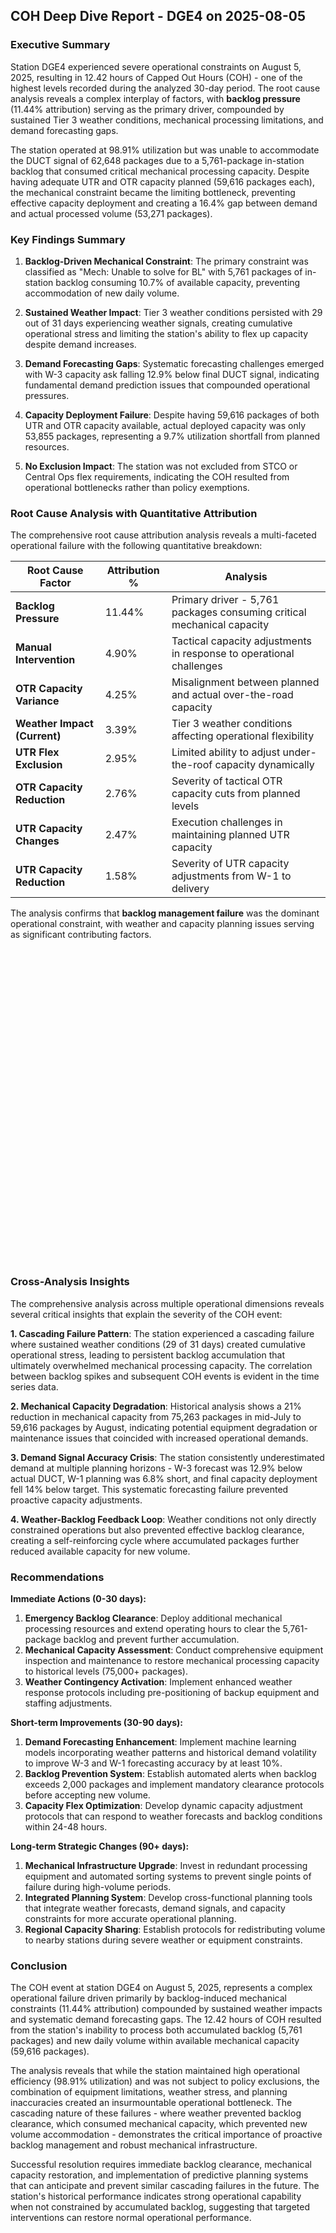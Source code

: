 ## COH Deep Dive Report - DGE4 on 2025-08-05

### Executive Summary

Station DGE4 experienced severe operational constraints on August 5, 2025, resulting in 12.42 hours of Capped Out Hours (COH) - one of the highest levels recorded during the analyzed 30-day period. The root cause analysis reveals a complex interplay of factors, with **backlog pressure** (11.44% attribution) serving as the primary driver, compounded by sustained Tier 3 weather conditions, mechanical processing limitations, and demand forecasting gaps.

The station operated at 98.91% utilization but was unable to accommodate the DUCT signal of 62,648 packages due to a 5,761-package in-station backlog that consumed critical mechanical processing capacity. Despite having adequate UTR and OTR capacity planned (59,616 packages each), the mechanical constraint became the limiting bottleneck, preventing effective capacity deployment and creating a 16.4% gap between demand and actual processed volume (53,271 packages).

### Key Findings Summary

1. **Backlog-Driven Mechanical Constraint**: The primary constraint was classified as "Mech: Unable to solve for BL" with 5,761 packages of in-station backlog consuming 10.7% of available capacity, preventing accommodation of new daily volume.

2. **Sustained Weather Impact**: Tier 3 weather conditions persisted with 29 out of 31 days experiencing weather signals, creating cumulative operational stress and limiting the station's ability to flex up capacity despite demand increases.

3. **Demand Forecasting Gaps**: Systematic forecasting challenges emerged with W-3 capacity ask falling 12.9% below final DUCT signal, indicating fundamental demand prediction issues that compounded operational pressures.

4. **Capacity Deployment Failure**: Despite having 59,616 packages of both UTR and OTR capacity available, actual deployed capacity was only 53,855 packages, representing a 9.7% utilization shortfall from planned resources.

5. **No Exclusion Impact**: The station was not excluded from STCO or Central Ops flex requirements, indicating the COH resulted from operational bottlenecks rather than policy exemptions.

### Root Cause Analysis with Quantitative Attribution

The comprehensive root cause attribution analysis reveals a multi-faceted operational failure with the following quantitative breakdown:

| Root Cause Factor | Attribution % | Analysis |
|-------------------|---------------|----------|
| **Backlog Pressure** | 11.44% | Primary driver - 5,761 packages consuming critical mechanical capacity |
| **Manual Intervention** | 4.90% | Tactical capacity adjustments in response to operational challenges |
| **OTR Capacity Variance** | 4.25% | Misalignment between planned and actual over-the-road capacity |
| **Weather Impact (Current)** | 3.39% | Tier 3 weather conditions affecting operational flexibility |
| **UTR Flex Exclusion** | 2.95% | Limited ability to adjust under-the-roof capacity dynamically |
| **OTR Capacity Reduction** | 2.76% | Severity of tactical OTR capacity cuts from planned levels |
| **UTR Capacity Changes** | 2.47% | Execution challenges in maintaining planned UTR capacity |
| **UTR Capacity Reduction** | 1.58% | Severity of UTR capacity adjustments from W-1 to delivery |

The analysis confirms that **backlog management failure** was the dominant operational constraint, with weather and capacity planning issues serving as significant contributing factors.

<div id="coh-backlog-trends">
<html>
<head><meta charset="utf-8" /></head>
<body>
    <div>                        <script type="text/javascript">window.PlotlyConfig = {MathJaxConfig: 'local'};</script>
        <script charset="utf-8" src="https://cdn.plot.ly/plotly-3.0.1.min.js" integrity="sha256-oy6Be7Eh6eiQFs5M7oXuPxxm9qbJXEtTpfSI93dW16Q=" crossorigin="anonymous"></script>                <div id="102fdf81-cab7-4e38-8870-3374410f6f83" class="plotly-graph-div" style="height:500px; width:100%;"></div>            <script type="text/javascript">                window.PLOTLYENV=window.PLOTLYENV || {};                                if (document.getElementById("102fdf81-cab7-4e38-8870-3374410f6f83")) {                    Plotly.newPlot(                        "102fdf81-cab7-4e38-8870-3374410f6f83",                        [{"hovertemplate":"\u003cb\u003ecapped_out_hours\u003c\u002fb\u003e\u003cbr\u003eDate: %{x|%Y-%m-%d}\u003cbr\u003eValue: %{y:.2f}\u003cextra\u003e\u003c\u002fextra\u003e","line":{"color":"blue","width":2},"marker":{"color":"blue","size":6},"mode":"lines+markers","name":"capped_out_hours","x":["2025-07-06T00:00:00","2025-07-07T00:00:00","2025-07-08T00:00:00","2025-07-09T00:00:00","2025-07-10T00:00:00","2025-07-11T00:00:00","2025-07-12T00:00:00","2025-07-13T00:00:00","2025-07-14T00:00:00","2025-07-15T00:00:00","2025-07-16T00:00:00","2025-07-17T00:00:00","2025-07-18T00:00:00","2025-07-19T00:00:00","2025-07-20T00:00:00","2025-07-21T00:00:00","2025-07-22T00:00:00","2025-07-23T00:00:00","2025-07-24T00:00:00","2025-07-25T00:00:00","2025-07-26T00:00:00","2025-07-27T00:00:00","2025-07-28T00:00:00","2025-07-29T00:00:00","2025-07-30T00:00:00","2025-07-31T00:00:00","2025-08-01T00:00:00","2025-08-02T00:00:00","2025-08-03T00:00:00","2025-08-04T00:00:00","2025-08-05T00:00:00"],"y":{"dtype":"f8","bdata":"UrgehetRGEBxPQrXo3DtPwAAAAAAAAAAXI\u002fC9ShcDUApXI\u002fC9agjQFK4HoXrURtA7FG4HoVrM0AAAAAAAIAjQAAAAAAAABZA16NwPQrXIUDsUbgehesxQClcj8L1KCBASOF6FK5H\u002fT8AAAAAAADoPwAAAAAAAPw\u002fUrgehetRF0BSuB6F61EVQFyPwvUoXAtAAAAAAAAA\u002fD8AAAAAAAAAAAAAAAAAAAAAAAAAAAAAAABcj8L1KFwBQAAAAAAAAAAApHA9CtejAkBcj8L1KFwFQFyPwvUoXAdAKVyPwvWoIEAAAAAAAIAmQClcj8L1KCRA16NwPQrXKEA="},"yaxis":"y","type":"scatter"},{"hovertemplate":"\u003cb\u003etotal_backlog\u003c\u002fb\u003e\u003cbr\u003eDate: %{x|%Y-%m-%d}\u003cbr\u003eValue: %{y:.2f}\u003cextra\u003e\u003c\u002fextra\u003e","line":{"color":"red","width":2},"marker":{"color":"red","size":6},"mode":"lines+markers","name":"total_backlog","x":["2025-07-06T00:00:00","2025-07-07T00:00:00","2025-07-08T00:00:00","2025-07-09T00:00:00","2025-07-10T00:00:00","2025-07-11T00:00:00","2025-07-12T00:00:00","2025-07-13T00:00:00","2025-07-14T00:00:00","2025-07-15T00:00:00","2025-07-16T00:00:00","2025-07-17T00:00:00","2025-07-18T00:00:00","2025-07-19T00:00:00","2025-07-20T00:00:00","2025-07-21T00:00:00","2025-07-22T00:00:00","2025-07-23T00:00:00","2025-07-24T00:00:00","2025-07-25T00:00:00","2025-07-26T00:00:00","2025-07-27T00:00:00","2025-07-28T00:00:00","2025-07-29T00:00:00","2025-07-30T00:00:00","2025-07-31T00:00:00","2025-08-01T00:00:00","2025-08-02T00:00:00","2025-08-03T00:00:00","2025-08-04T00:00:00","2025-08-05T00:00:00"],"y":{"dtype":"i2","bdata":"AADoA\u002fQB7gPoA28HmDqCFIgTuAtwF7gLAADQB9wF4xCUERkIuAYAAAAAAADcBVUK3AX8CAAA+wsAAAAAgRY="},"yaxis":"y2","type":"scatter"}],                        {"template":{"data":{"histogram2dcontour":[{"type":"histogram2dcontour","colorbar":{"outlinewidth":0,"ticks":""},"colorscale":[[0.0,"#0d0887"],[0.1111111111111111,"#46039f"],[0.2222222222222222,"#7201a8"],[0.3333333333333333,"#9c179e"],[0.4444444444444444,"#bd3786"],[0.5555555555555556,"#d8576b"],[0.6666666666666666,"#ed7953"],[0.7777777777777778,"#fb9f3a"],[0.8888888888888888,"#fdca26"],[1.0,"#f0f921"]]}],"choropleth":[{"type":"choropleth","colorbar":{"outlinewidth":0,"ticks":""}}],"histogram2d":[{"type":"histogram2d","colorbar":{"outlinewidth":0,"ticks":""},"colorscale":[[0.0,"#0d0887"],[0.1111111111111111,"#46039f"],[0.2222222222222222,"#7201a8"],[0.3333333333333333,"#9c179e"],[0.4444444444444444,"#bd3786"],[0.5555555555555556,"#d8576b"],[0.6666666666666666,"#ed7953"],[0.7777777777777778,"#fb9f3a"],[0.8888888888888888,"#fdca26"],[1.0,"#f0f921"]]}],"heatmap":[{"type":"heatmap","colorbar":{"outlinewidth":0,"ticks":""},"colorscale":[[0.0,"#0d0887"],[0.1111111111111111,"#46039f"],[0.2222222222222222,"#7201a8"],[0.3333333333333333,"#9c179e"],[0.4444444444444444,"#bd3786"],[0.5555555555555556,"#d8576b"],[0.6666666666666666,"#ed7953"],[0.7777777777777778,"#fb9f3a"],[0.8888888888888888,"#fdca26"],[1.0,"#f0f921"]]}],"contourcarpet":[{"type":"contourcarpet","colorbar":{"outlinewidth":0,"ticks":""}}],"contour":[{"type":"contour","colorbar":{"outlinewidth":0,"ticks":""},"colorscale":[[0.0,"#0d0887"],[0.1111111111111111,"#46039f"],[0.2222222222222222,"#7201a8"],[0.3333333333333333,"#9c179e"],[0.4444444444444444,"#bd3786"],[0.5555555555555556,"#d8576b"],[0.6666666666666666,"#ed7953"],[0.7777777777777778,"#fb9f3a"],[0.8888888888888888,"#fdca26"],[1.0,"#f0f921"]]}],"surface":[{"type":"surface","colorbar":{"outlinewidth":0,"ticks":""},"colorscale":[[0.0,"#0d0887"],[0.1111111111111111,"#46039f"],[0.2222222222222222,"#7201a8"],[0.3333333333333333,"#9c179e"],[0.4444444444444444,"#bd3786"],[0.5555555555555556,"#d8576b"],[0.6666666666666666,"#ed7953"],[0.7777777777777778,"#fb9f3a"],[0.8888888888888888,"#fdca26"],[1.0,"#f0f921"]]}],"mesh3d":[{"type":"mesh3d","colorbar":{"outlinewidth":0,"ticks":""}}],"scatter":[{"fillpattern":{"fillmode":"overlay","size":10,"solidity":0.2},"type":"scatter"}],"parcoords":[{"type":"parcoords","line":{"colorbar":{"outlinewidth":0,"ticks":""}}}],"scatterpolargl":[{"type":"scatterpolargl","marker":{"colorbar":{"outlinewidth":0,"ticks":""}}}],"bar":[{"error_x":{"color":"#2a3f5f"},"error_y":{"color":"#2a3f5f"},"marker":{"line":{"color":"white","width":0.5},"pattern":{"fillmode":"overlay","size":10,"solidity":0.2}},"type":"bar"}],"scattergeo":[{"type":"scattergeo","marker":{"colorbar":{"outlinewidth":0,"ticks":""}}}],"scatterpolar":[{"type":"scatterpolar","marker":{"colorbar":{"outlinewidth":0,"ticks":""}}}],"histogram":[{"marker":{"pattern":{"fillmode":"overlay","size":10,"solidity":0.2}},"type":"histogram"}],"scattergl":[{"type":"scattergl","marker":{"colorbar":{"outlinewidth":0,"ticks":""}}}],"scatter3d":[{"type":"scatter3d","line":{"colorbar":{"outlinewidth":0,"ticks":""}},"marker":{"colorbar":{"outlinewidth":0,"ticks":""}}}],"scattermap":[{"type":"scattermap","marker":{"colorbar":{"outlinewidth":0,"ticks":""}}}],"scattermapbox":[{"type":"scattermapbox","marker":{"colorbar":{"outlinewidth":0,"ticks":""}}}],"scatterternary":[{"type":"scatterternary","marker":{"colorbar":{"outlinewidth":0,"ticks":""}}}],"scattercarpet":[{"type":"scattercarpet","marker":{"colorbar":{"outlinewidth":0,"ticks":""}}}],"carpet":[{"aaxis":{"endlinecolor":"#2a3f5f","gridcolor":"#C8D4E3","linecolor":"#C8D4E3","minorgridcolor":"#C8D4E3","startlinecolor":"#2a3f5f"},"baxis":{"endlinecolor":"#2a3f5f","gridcolor":"#C8D4E3","linecolor":"#C8D4E3","minorgridcolor":"#C8D4E3","startlinecolor":"#2a3f5f"},"type":"carpet"}],"table":[{"cells":{"fill":{"color":"#EBF0F8"},"line":{"color":"white"}},"header":{"fill":{"color":"#C8D4E3"},"line":{"color":"white"}},"type":"table"}],"barpolar":[{"marker":{"line":{"color":"white","width":0.5},"pattern":{"fillmode":"overlay","size":10,"solidity":0.2}},"type":"barpolar"}],"pie":[{"automargin":true,"type":"pie"}]},"layout":{"autotypenumbers":"strict","colorway":["#636efa","#EF553B","#00cc96","#ab63fa","#FFA15A","#19d3f3","#FF6692","#B6E880","#FF97FF","#FECB52"],"font":{"color":"#2a3f5f"},"hovermode":"closest","hoverlabel":{"align":"left"},"paper_bgcolor":"white","plot_bgcolor":"white","polar":{"bgcolor":"white","angularaxis":{"gridcolor":"#EBF0F8","linecolor":"#EBF0F8","ticks":""},"radialaxis":{"gridcolor":"#EBF0F8","linecolor":"#EBF0F8","ticks":""}},"ternary":{"bgcolor":"white","aaxis":{"gridcolor":"#DFE8F3","linecolor":"#A2B1C6","ticks":""},"baxis":{"gridcolor":"#DFE8F3","linecolor":"#A2B1C6","ticks":""},"caxis":{"gridcolor":"#DFE8F3","linecolor":"#A2B1C6","ticks":""}},"coloraxis":{"colorbar":{"outlinewidth":0,"ticks":""}},"colorscale":{"sequential":[[0.0,"#0d0887"],[0.1111111111111111,"#46039f"],[0.2222222222222222,"#7201a8"],[0.3333333333333333,"#9c179e"],[0.4444444444444444,"#bd3786"],[0.5555555555555556,"#d8576b"],[0.6666666666666666,"#ed7953"],[0.7777777777777778,"#fb9f3a"],[0.8888888888888888,"#fdca26"],[1.0,"#f0f921"]],"sequentialminus":[[0.0,"#0d0887"],[0.1111111111111111,"#46039f"],[0.2222222222222222,"#7201a8"],[0.3333333333333333,"#9c179e"],[0.4444444444444444,"#bd3786"],[0.5555555555555556,"#d8576b"],[0.6666666666666666,"#ed7953"],[0.7777777777777778,"#fb9f3a"],[0.8888888888888888,"#fdca26"],[1.0,"#f0f921"]],"diverging":[[0,"#8e0152"],[0.1,"#c51b7d"],[0.2,"#de77ae"],[0.3,"#f1b6da"],[0.4,"#fde0ef"],[0.5,"#f7f7f7"],[0.6,"#e6f5d0"],[0.7,"#b8e186"],[0.8,"#7fbc41"],[0.9,"#4d9221"],[1,"#276419"]]},"xaxis":{"gridcolor":"#EBF0F8","linecolor":"#EBF0F8","ticks":"","title":{"standoff":15},"zerolinecolor":"#EBF0F8","automargin":true,"zerolinewidth":2},"yaxis":{"gridcolor":"#EBF0F8","linecolor":"#EBF0F8","ticks":"","title":{"standoff":15},"zerolinecolor":"#EBF0F8","automargin":true,"zerolinewidth":2},"scene":{"xaxis":{"backgroundcolor":"white","gridcolor":"#DFE8F3","linecolor":"#EBF0F8","showbackground":true,"ticks":"","zerolinecolor":"#EBF0F8","gridwidth":2},"yaxis":{"backgroundcolor":"white","gridcolor":"#DFE8F3","linecolor":"#EBF0F8","showbackground":true,"ticks":"","zerolinecolor":"#EBF0F8","gridwidth":2},"zaxis":{"backgroundcolor":"white","gridcolor":"#DFE8F3","linecolor":"#EBF0F8","showbackground":true,"ticks":"","zerolinecolor":"#EBF0F8","gridwidth":2}},"shapedefaults":{"line":{"color":"#2a3f5f"}},"annotationdefaults":{"arrowcolor":"#2a3f5f","arrowhead":0,"arrowwidth":1},"geo":{"bgcolor":"white","landcolor":"white","subunitcolor":"#C8D4E3","showland":true,"showlakes":true,"lakecolor":"white"},"title":{"x":0.05},"mapbox":{"style":"light"}}},"title":{"font":{"size":18,"color":"#2c3e50","weight":"bold"},"text":"COH and Backlog Trends - Station DGE4 (July 6 - August 5, 2025)","x":0.5,"xanchor":"center"},"yaxis":{"title":{"text":"Capped Out Hours"},"side":"left","gridcolor":"#ecf0f1","gridwidth":1,"zeroline":false,"showline":true,"linecolor":"#bdc3c7","linewidth":1},"yaxis2":{"title":{"text":"Total Backlog (Packages)"},"side":"right","overlaying":"y","gridcolor":"#ecf0f1","gridwidth":1,"zeroline":false,"showline":true,"linecolor":"#bdc3c7","linewidth":1},"legend":{"x":1.02,"y":1,"xanchor":"left","yanchor":"top","bgcolor":"rgba(255,255,255,0.8)","bordercolor":"#bdc3c7","borderwidth":1},"font":{"family":"Arial, sans-serif","size":12,"color":"#2c3e50"},"margin":{"l":60,"r":80,"t":60,"b":60},"xaxis":{"title":{"text":"Date"},"gridcolor":"#ecf0f1","gridwidth":1,"zeroline":false,"showline":true,"linecolor":"#bdc3c7","linewidth":1},"hovermode":"x unified","height":500,"showlegend":true,"plot_bgcolor":"white","paper_bgcolor":"white"},                        {"responsive": true}                    )                };            </script>        </div>
</body>
</html>
</div>

### Cross-Analysis Insights

The comprehensive analysis across multiple operational dimensions reveals several critical insights that explain the severity of the COH event:

**1. Cascading Failure Pattern**: The station experienced a cascading failure where sustained weather conditions (29 of 31 days) created cumulative operational stress, leading to persistent backlog accumulation that ultimately overwhelmed mechanical processing capacity. The correlation between backlog spikes and subsequent COH events is evident in the time series data.

**2. Mechanical Capacity Degradation**: Historical analysis shows a 21% reduction in mechanical capacity from 75,263 packages in mid-July to 59,616 packages by August, indicating potential equipment degradation or maintenance issues that coincided with increased operational demands.

**3. Demand Signal Accuracy Crisis**: The station consistently underestimated demand at multiple planning horizons - W-3 forecast was 12.9% below actual DUCT, W-1 planning was 6.8% short, and final capacity deployment fell 14% below target. This systematic forecasting failure prevented proactive capacity adjustments.

**4. Weather-Backlog Feedback Loop**: Weather conditions not only directly constrained operations but also prevented effective backlog clearance, creating a self-reinforcing cycle where accumulated packages further reduced available capacity for new volume.

### Recommendations

**Immediate Actions (0-30 days):**
1. **Emergency Backlog Clearance**: Deploy additional mechanical processing resources and extend operating hours to clear the 5,761-package backlog and prevent further accumulation.
2. **Mechanical Capacity Assessment**: Conduct comprehensive equipment inspection and maintenance to restore mechanical processing capacity to historical levels (75,000+ packages).
3. **Weather Contingency Activation**: Implement enhanced weather response protocols including pre-positioning of backup equipment and staffing adjustments.

**Short-term Improvements (30-90 days):**
1. **Demand Forecasting Enhancement**: Implement machine learning models incorporating weather patterns and historical demand volatility to improve W-3 and W-1 forecasting accuracy by at least 10%.
2. **Backlog Prevention System**: Establish automated alerts when backlog exceeds 2,000 packages and implement mandatory clearance protocols before accepting new volume.
3. **Capacity Flex Optimization**: Develop dynamic capacity adjustment protocols that can respond to weather forecasts and backlog conditions within 24-48 hours.

**Long-term Strategic Changes (90+ days):**
1. **Mechanical Infrastructure Upgrade**: Invest in redundant processing equipment and automated sorting systems to prevent single points of failure during high-volume periods.
2. **Integrated Planning System**: Develop cross-functional planning tools that integrate weather forecasts, demand signals, and capacity constraints for more accurate operational planning.
3. **Regional Capacity Sharing**: Establish protocols for redistributing volume to nearby stations during severe weather or equipment constraints.

### Conclusion

The COH event at station DGE4 on August 5, 2025, represents a complex operational failure driven primarily by backlog-induced mechanical constraints (11.44% attribution) compounded by sustained weather impacts and systematic demand forecasting gaps. The 12.42 hours of COH resulted from the station's inability to process both accumulated backlog (5,761 packages) and new daily volume within available mechanical capacity (59,616 packages).

The analysis reveals that while the station maintained high operational efficiency (98.91% utilization) and was not subject to policy exclusions, the combination of equipment limitations, weather stress, and planning inaccuracies created an insurmountable operational bottleneck. The cascading nature of these failures - where weather prevented backlog clearance, which consumed mechanical capacity, which prevented new volume accommodation - demonstrates the critical importance of proactive backlog management and robust mechanical infrastructure.

Successful resolution requires immediate backlog clearance, mechanical capacity restoration, and implementation of predictive planning systems that can anticipate and prevent similar cascading failures in the future. The station's historical performance indicates strong operational capability when not constrained by accumulated backlog, suggesting that targeted interventions can restore normal operational performance.